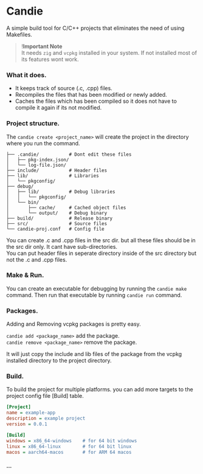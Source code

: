 
# Candie 

A simple build tool for C/C++ projects that eliminates the need of using Makefiles.

> !__Important Note__ <br>
> It needs `zig` and `vcpkg` installed in  your system. If not installed most of its features wont work.


### What it does.

+ It keeps track of source (.c, .cpp) files.
+ Recompiles the files that has been modified or newly added.
+ Caches the files which has been compiled so it does not have to compile it again if its not modified.

### Project structure.

The `candie create <project_name>` will create the project in the directory where you run the command.

```
├── .candie/           # Dont edit these files
│   ├── pkg-index.json/
│   └── log-file.json/ 
├── include/           # Header files
├── lib/               # Libraries
│   └── pkgconfig/
├── debug/
│   ├── lib/           # Debug libraries
│   │   └── pkgconfig/
│   └── bin/
│       ├── cache/     # Cached object files
│       └── output/    # Debug binary
├── build/             # Release binary
├── src/               # Source files
└── candie-proj.conf   # Config file
```

You can create .c and .cpp files in the src dir. but all these files should be in the src dir only. It cant have sub-directories.  
You can put header files in seperate directory inside of the src directory but not the .c and .cpp files.

### Make & Run.

You can create an executable for debugging by running the `candie make` command.
Then run that executable by running `candie run` command.

### Packages.

Adding and Removing vcpkg packages is pretty easy.

`candie add <package_name>` add the package.<br>
`candie remove <package_name>` remove the package.

It will just copy the include and lib files of the package from the vcpkg installed directory to the project directory.

### Build.

To build the project for multiple platforms. you can add more targets to the project config file [Build] table.

```ini
[Project]
name = example-app
description = example project
version = 0.0.1

[Build]
windows = x86_64-windows    # for 64 bit windows
linux = x86_64-linux        # for 64 bit linux
macos = aarch64-macos       # for ARM 64 macos
```


#### ...